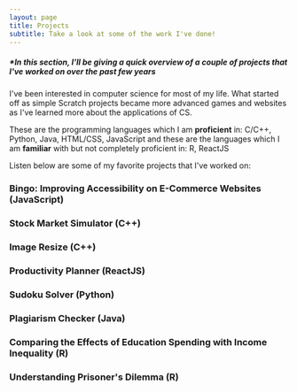 ```yaml
---
layout: page
title: Projects
subtitle: Take a look at some of the work I've done!
---
```


##### *In this section, I'll be giving a quick overview of a couple of projects that I've worked on over the past few years

I've been interested in computer science for most of my life. What started off as simple Scratch projects became more advanced games and websites as I've learned more about the applications of CS. 

These are the programming languages which I am **proficient** in: C/C++, Python, Java, HTML/CSS, JavaScript
and these are the languages which I am **familiar** with but not completely proficient in: R, ReactJS 

Listen below are some of my favorite projects that I've worked on:

### Bingo: Improving Accessibility on E-Commerce Websites (JavaScript)

### Stock Market Simulator (C++)

### Image Resize (C++)

### Productivity Planner (ReactJS)

### Sudoku Solver (Python)

### Plagiarism Checker (Java)

### Comparing the Effects of Education Spending with Income Inequality (R)

### Understanding Prisoner's Dilemma (R)

